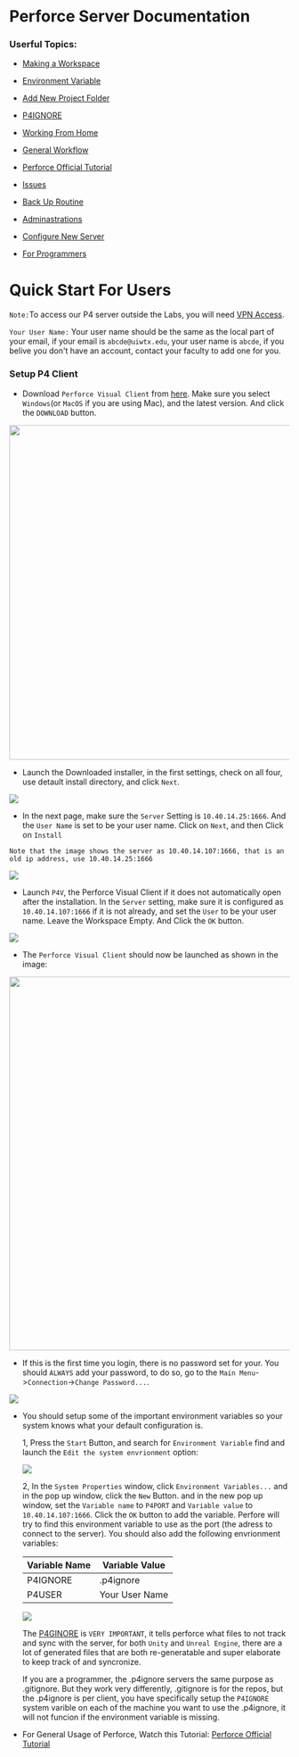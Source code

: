 # Perforce Server Documentation

### Userful Topics:

- [Making a Workspace](Documentation/MakingWorkspace.md)

- [Environment Variable](Documentation/SystemVariable.md)

- [Add New Project Folder](Documentation/AddBrandNewProject.md)

- [P4IGNORE](Documentation/P4Ignore.md)

- [Working From Home](Documentation/WorkingFromHome.md)

- [General Workflow](Documentation/GeneralWorkflow.md)

- [Perforce Official Tutorial](https://www.youtube.com/watch?v=jIQEjDiSe0g&list=PLH3pq2J85xsPYn71_yzzsZQKvalTW-duE)

- [Issues](Documentation/Issues.md)

- [Back Up Routine](Documentation/BackingUpRoutine.md)

- [Adminastrations](Documentation/Admin.md)

- [Configure New Server](Documentation/ServerConfiguration.md)

- [For Programmers](Documentation/ForCoders.md)

# Quick Start For Users

```Note:```To access our P4 server outside the Labs, you will need [VPN Access](Documentation/WorkingFromHome.md).

```Your User Name:``` Your user name should be the same as the local part of your email, if your email is ```abcde@uiwtx.edu```, your user name is ```abcde```, if you belive you don't have an account, contact your faculty to add one for you.

### Setup P4 Client
* Download ```Perforce Visual Client``` from [here](https://www.perforce.com/downloads/helix-visual-client-p4v). Make sure you select ```Windows```(or ```MacOS``` if you are using Mac), and the latest version. And click the ```DOWNLOAD``` button.

<img src="Assets/DownloadP4V.png" width=600>


* Launch the Downloaded installer, in the first settings, check on all four, use detault install directory, and click ```Next```.

<img src="Assets/P4VInstall01.png">


* In the next page, make sure the ```Server``` Setting is ```10.40.14.25:1666```. And the ```User Name``` is set to be your user name. Click on ```Next```, and then Click on ```Install```

```Note that the image shows the server as 10.40.14.107:1666, that is an old ip address, use 10.40.14.25:1666```

<img src="Assets/P4VInstall02.png">


* Launch ```P4V```, the Perforce Visual Client if it does not automatically open after the installation. In the ```Server``` setting, make sure it is configured as ```10.40.14.107:1666``` if it is not already, and set the ```User``` to be your user name. Leave the Workspace Empty. And Click the ```OK``` button.

<img src="Assets/P4ConnectionConfig.png">


* The ```Perforce Visual Client``` should now be launched as shown in the image:

<img src="Assets/P4VWindow.png" width=670>


* If this is the first time you login, there is no password set for your. You should ```ALWAYS``` add your password, to do so, go to the ```Main Menu```->```Connection```->```Change Password...```.

<img src="Assets/ChangePassword.png">

* You should setup some of the important environment variables so your system knows what your default configuration is.

    1, Press the ```Start``` Button, and search for ```Environment Variable``` find and launch the ```Edit the system envrionment``` option:

    <img src="Assets/EditEnvironmentVarIcon.png">

    2, In the ```System Properties``` window, click ```Environment Variables...``` and in the pop up window, click the ```New``` Button. and in the new pop up window, set the ```Variable name``` to ```P4PORT``` and ```Variable value``` to ```10.40.14.107:1666```. Click the ```OK``` button to add the variable. Perfore will try to find this environment variable to use as the port (the adress to connect to the server). You should also add the following envrionment variables:

    |  Variable Name | Variable Value |
    |----------------|----------------|
    | P4IGNORE       | .p4ignore      |
    | P4USER         | Your User Name |

    <img src="Assets/P4SystemEnv.png">

    The [P4GINORE](Documentation/P4Ignore.md) is ```VERY IMPORTANT```, it tells perforce what files to not track and sync with the server, for both ```Unity``` and ```Unreal Engine```, there are a lot of generated files that are both re-generatable and super elaborate to keep track of and syncronize. 

    If you are a programmer, the .p4ignore servers the same purpose as .gitignore. But they work very differently, .gitignore is for the repos, but the .p4ignore is per client, you have specifically setup the ```P4IGNORE``` system varible on each of the machine you want to use the .p4ignore, it will not funcion if the environment variable is missing.


* For General Usage of Perforce, Watch this Tutorial:
[Perforce Official Tutorial](https://www.youtube.com/watch?v=jIQEjDiSe0g&list=PLH3pq2J85xsPYn71_yzzsZQKvalTW-duE)